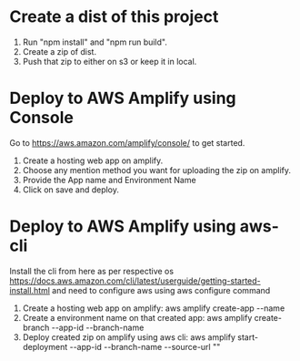 # Create a dist of this project
1. Run "npm install" and "npm run build".
2. Create a zip of dist.
3. Push that zip to either on s3 or keep it in local.

# Deploy to AWS Amplify using Console
Go to https://aws.amazon.com/amplify/console/ to get started.
1. Create a hosting web app on amplify.
2. Choose any mention method you want for uploading the zip on amplify.
3. Provide the App name and Environment Name 
4. Click on save and deploy.

# Deploy to AWS Amplify using aws-cli
Install the cli from here as per respective os https://docs.aws.amazon.com/cli/latest/userguide/getting-started-install.html and need to configure aws using aws configure command
1. Create a hosting web app on amplify:
    aws amplify create-app --name <projectName>
2. Create a environment name on that created app:
    aws amplify create-branch --app-id <appId> --branch-name <branchName>
3. Deploy created zip on amplify using aws cli:
    aws amplify start-deployment --app-id <appId> --branch-name <branchName> --source-url "<s3bucket url>"
    
